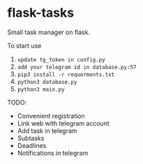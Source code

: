 # flask-tasks
Small task manager on flask.<br>

To start use 
1) `update tg_token in config.py`
2) `add your telegram id in database.py:57`
3) `pip3 install -r requerments.txt`
4) `python3 database.py`
5) `python3 main.py`

TODO:
- Convenient registration
- Link web with telegram account
- Add task in telegram
- Subtasks
- Deadlines
- Notifications in telegram
